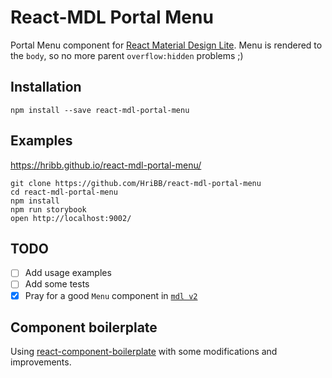 # React-MDL Portal Menu

Portal Menu component for [React Material Design Lite](https://github.com/tleunen/react-mdl).
Menu is rendered to the `body`, so no more parent `overflow:hidden` problems ;)

## Installation

```
npm install --save react-mdl-portal-menu
```

## Examples

https://hribb.github.io/react-mdl-portal-menu/

```
git clone https://github.com/HriBB/react-mdl-portal-menu
cd react-mdl-portal-menu
npm install
npm run storybook
open http://localhost:9002/
```

## TODO

- [ ] Add usage examples
- [ ] Add some tests
- [x] Pray for a good `Menu` component in [`mdl v2`](https://github.com/google/material-design-lite/issues/4475)

## Component boilerplate

Using [react-component-boilerplate](https://github.com/ritz078/react-component-boilerplate)
with some modifications and improvements.

